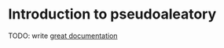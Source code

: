 # Introduction to pseudoaleatory

TODO: write [great documentation](http://jacobian.org/writing/what-to-write/)
